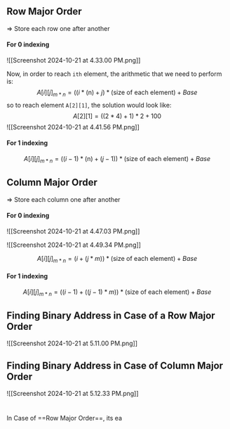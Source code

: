 ## Row Major Order
=> Store each row one after another

#### For 0 indexing

![[Screenshot 2024-10-21 at 4.33.00 PM.png]]

Now, in order to reach `ith` element, the arithmetic that we need to perform is:
$$A[i][j]_{m*n}=((i*(\text{n}) + j)*\text{(size of each element)} + Base$$
so to reach element `A[2][1]`, the solution would look like:
$$A[2][1]=((2*4)+1)*2+100$$
![[Screenshot 2024-10-21 at 4.41.56 PM.png]]

#### For 1 indexing
$$A[i][j]_{m*n}=((i-1)*(\text{n}) + (j-1))*\text{(size of each element)} + Base$$

## Column Major Order
=> Store each column one after another

#### For 0 indexing

![[Screenshot 2024-10-21 at 4.47.03 PM.png]]

![[Screenshot 2024-10-21 at 4.49.34 PM.png]]

$$A[i][j]_{m*n}=(i + (j*m))*\text{(size of each element)} + Base$$

#### For 1 indexing
$$A[i][j]_{m*n}=((i-1) + ((j-1)*m))*\text{(size of each element)} + Base$$

## Finding Binary Address in Case of a Row Major Order

![[Screenshot 2024-10-21 at 5.11.00 PM.png]]

## Finding Binary Address in Case of Column Major Order

![[Screenshot 2024-10-21 at 5.12.33 PM.png]]

#
In Case of ==Row Major Order==, its ea